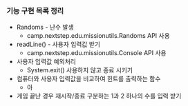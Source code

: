 
### 기능 구현 목록 정리
- Randoms - 난수 발생
    - camp.nextstep.edu.missionutils.Randoms API 사용
- readLine() - 사용자 입력값 받기
  - camp.nextstep.edu.missionutils.Console API 사용
- 사용자 입력값 예외처리
  - System.exit() 사용하지 않고 종료 시키기
- 컴퓨터와 사용자 입력값을 비교하여 힌트를 출력하는 함수
  - 아
- 게임 끝난 경우 재시작/종료 구분하는 1과 2 하나의 수를 입력 받기

